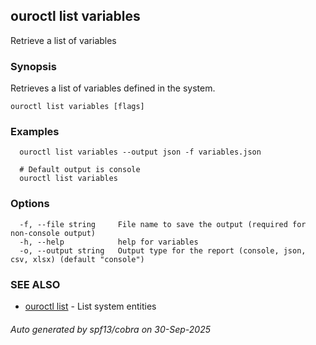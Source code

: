 ## ouroctl list variables

Retrieve a list of variables

### Synopsis

Retrieves a list of variables defined in the system.

```
ouroctl list variables [flags]
```

### Examples

```
  ouroctl list variables --output json -f variables.json

  # Default output is console
  ouroctl list variables
```

### Options

```
  -f, --file string     File name to save the output (required for non-console output)
  -h, --help            help for variables
  -o, --output string   Output type for the report (console, json, csv, xlsx) (default "console")
```

### SEE ALSO

* [ouroctl list](ouroctl_list.md)	 - List system entities

###### Auto generated by spf13/cobra on 30-Sep-2025
